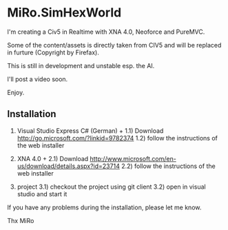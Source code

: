 MiRo.SimHexWorld
================
I'm creating a Civ5 in Realtime with XNA 4.0, Neoforce and PureMVC.

Some of the content/assets is directly taken from CIV5 and will be replaced in furture (Copyright by Firefax).

This is still in development and unstable esp. the AI.

I'll post a video soon.

Enjoy.

Installation
------------
1) Visual Studio Express C# (German) +
1.1) Download http://go.microsoft.com/?linkid=9782374
1.2) follow the instructions of the web installer

2) XNA 4.0 +
2.1) Download http://www.microsoft.com/en-us/download/details.aspx?id=23714
2.2) follow the instructions of the web installer

3) project
3.1) checkout the project using git client
3.2) open in visual studio and start it

If you have any problems during the installation, please let me know.

Thx
MiRo